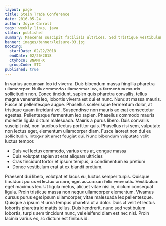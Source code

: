 ```yaml
---
layout: page
title: Stein Trade Conference
date: 2016-05-24
author: Joyce Carroll
tags: weekly links, java
status: published
summary: Maecenas suscipit facilisis ultrices. Sed tristique vestibulum ultrices.
banner: images/banner/leisure-03.jpg
booking:
  startDate: 02/22/2018
  endDate: 02/26/2018
  ctyhocn: BNAMTHX
  groupCode: STC
published: true
---
```

In varius accumsan leo id viverra. Duis bibendum massa fringilla pharetra ullamcorper. Nulla commodo ullamcorper leo, a fermentum mauris sollicitudin non. Donec tincidunt, sapien quis pharetra convallis, tellus magna venenatis leo, lobortis viverra est dui et nunc. Nunc at massa mauris. Fusce at pellentesque augue. Phasellus scelerisque fermentum dolor, at tristique quam tincidunt vel. Suspendisse non mauris ac erat consectetur egestas. Pellentesque fermentum leo sapien. Phasellus commodo mauris molestie ligula dictum malesuada. Mauris a purus libero. Duis convallis suscipit nisl, non faucibus lectus porttitor quis. Phasellus nisi sem, vulputate non lectus eget, elementum ullamcorper diam. Fusce laoreet non dui eu sollicitudin. Integer sit amet feugiat dui. Nunc bibendum vulputate velit luctus tempor.

* Duis vel lectus commodo, varius eros at, congue massa
* Duis volutpat sapien at erat aliquam ultricies
* Cras tincidunt tortor et ipsum tempus, a condimentum ex pretium
* Donec vestibulum erat at ex blandit pretium.

Praesent dui libero, volutpat et lacus eu, luctus semper turpis. Quisque tincidunt purus et lectus ornare, eget accumsan felis venenatis. Vestibulum eget maximus leo. Ut ligula metus, aliquet vitae nisi in, dictum consequat ligula. Proin tristique massa non neque ullamcorper elementum. Vivamus cursus purus eget ipsum ullamcorper, vitae malesuada leo pellentesque. Quisque a ipsum et urna tempus pharetra ut a dolor. Duis at velit et lectus lobortis pharetra id mattis tellus. Duis hendrerit, nunc sed vestibulum lobortis, turpis sem tincidunt nunc, vel eleifend diam est nec nisl. Proin lacinia varius ex, ac dictum est finibus id.
